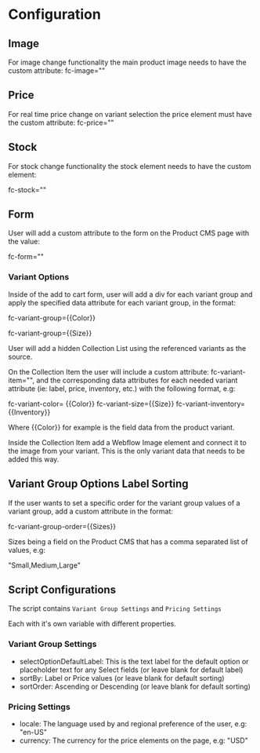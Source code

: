 # Configuration

## Image

For image change functionality the main product image needs to have the custom attribute: fc-image=""

## Price

For real time price change on variant selection the price element must have the custom attribute: fc-price=""

## Stock

For stock change functionality the stock element needs to have the custom element:

fc-stock=""

## Form

User will add a custom attribute to the form on the Product CMS page with the value:

fc-form=""

### Variant Options

Inside of the add to cart form, user will add a div for each variant group and apply the specified data attribute for each variant group, in the format:

fc-variant-group={{Color}}

fc-variant-group={{Size}}

User will add a hidden Collection List using the referenced variants as the source.

On the Collection Item the user will include a custom attribute: fc-variant-item="", and the corresponding data attributes for each needed variant attribute (ie: label, price, inventory, etc.) with the following format, e.g:

fc-variant-color= {{Color}}
fc-variant-size={{Size}}
fc-variant-inventory={{Inventory}}

Where {{Color}} for example is the field data from the product variant.

Inside the Collection Item add a Webflow Image element and connect it to the image from your variant. This is the only variant data that needs to be added this way.

## Variant Group Options Label Sorting

If the user wants to set a specific order for the variant group values of a variant group, add a custom attribute in the format:

fc-variant-group-order={{Sizes}}

Sizes being a field on the Product CMS that has a comma separated list of values, e.g:

"Small,Medium,Large"

## Script Configurations

The script contains `Variant Group Settings` and `Pricing Settings`

Each with it's own variable with different properties.

### Variant Group Settings

- selectOptionDefaultLabel: This is the text label for the default option or placeholder text for any Select fields (or leave blank for default label)
- sortBy: Label or Price values (or leave blank for default sorting)
- sortOrder: Ascending or Descending (or leave blank for default sorting)

### Pricing Settings

- locale: The language used by and regional preference of the user, e.g: "en-US"
- currency: The currency for the price elements on the page, e.g: "USD"
